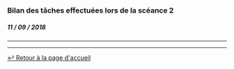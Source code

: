 ### Bilan des tâches effectuées lors de la scéance 2
##### *11 / 09 / 2018*

---

---

[:leftwards_arrow_with_hook: Retour à la page d'accueil](../README.md)
